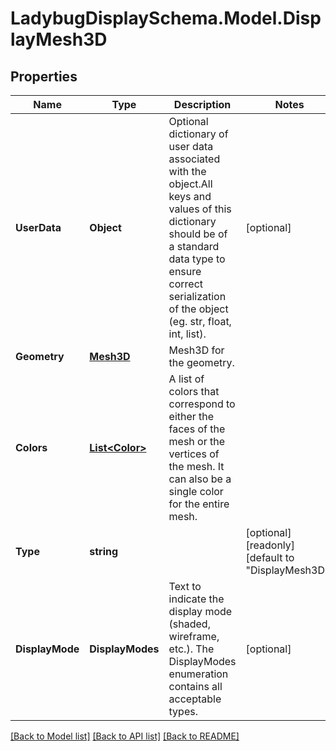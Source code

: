 
# LadybugDisplaySchema.Model.DisplayMesh3D

## Properties

Name | Type | Description | Notes
------------ | ------------- | ------------- | -------------
**UserData** | **Object** | Optional dictionary of user data associated with the object.All keys and values of this dictionary should be of a standard data type to ensure correct serialization of the object (eg. str, float, int, list). | [optional] 
**Geometry** | [**Mesh3D**](Mesh3D.md) | Mesh3D for the geometry. | 
**Colors** | [**List&lt;Color&gt;**](Color.md) | A list of colors that correspond to either the faces of the mesh or the vertices of the mesh. It can also be a single color for the entire mesh. | 
**Type** | **string** |  | [optional] [readonly] [default to "DisplayMesh3D"]
**DisplayMode** | **DisplayModes** | Text to indicate the display mode (shaded, wireframe, etc.). The DisplayModes enumeration contains all acceptable types. | [optional] 

[[Back to Model list]](../README.md#documentation-for-models)
[[Back to API list]](../README.md#documentation-for-api-endpoints)
[[Back to README]](../README.md)

